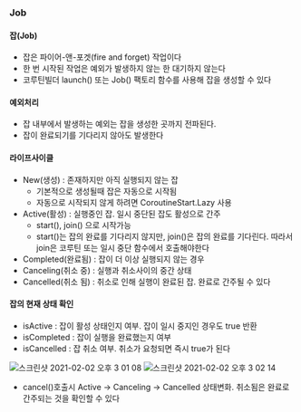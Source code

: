 ### Job

#### 잡(Job)
* 잡은 파이어-앤-포겟(fire and forget) 작업이다
* 한 번 시작된 작업은 예외가 발생하지 않는 한 대기하지 않는다
* 코루틴빌더 launch() 또는 Job() 팩토리 함수를 사용해 잡을 생성할 수 있다

#### 예외처리
* 잡 내부에서 발생하는 예외는 잡을 생성한 곳까지 전파된다.
* 잡이 완료되기를 기다리지 않아도 발생한다

#### 라이프사이클

* New(생성) : 존재하지만 아직 실행되지 않는 잡
  * 기본적으로 생성될때 잡은 자동으로 시작됨
  * 자동으로 시작되지 않게 하려면 CoroutineStart.Lazy 사용
* Active(활성) : 실행중인 잡. 일시 중단된 잡도 활성으로 간주
  * start(), join() 으로 시작가능
  * start()는 잡의 완료를 기다리지 않지만, join()은 잡의 완료를 기다린다. 따라서 join은 코루틴 또는 일시 중단 함수에서 호출해야한다
* Completed(완료됨) : 잡이 더 이상 실행되지 않는 경우
* Canceling(취소 중) : 실행과 취소사이의 중간 상태
* Cancelled(취소 됨) : 취소로 인해 실행이 완료된 잡. 완료로 간주될 수 있다

#### 잡의 현재 상태 확인

* isActive : 잡이 활성 상태인지 여부. 잡이 일시 중지인 경우도 true 반환
* isCompleted : 잡이 실행을 완료했는지 여부
* isCancelled : 잡 취소 여부. 취소가 요청되면 즉시 true가 된다

![스크린샷 2021-02-02 오후 3 01 08](https://user-images.githubusercontent.com/54322066/106558822-c4a33800-6567-11eb-9d1b-5faeb861c11b.png)
![스크린샷 2021-02-02 오후 3 02 14](https://user-images.githubusercontent.com/54322066/106558817-c2d97480-6567-11eb-8d35-c0ba26eb4e21.png)
* cancel()호출시 Active -> Canceling -> Cancelled 상태변화. 취소됨은 완료로 간주되는 것을 확인할 수 있다
